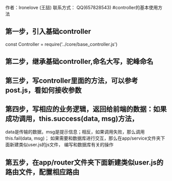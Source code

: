 作者：lronelove (王喆)
联系方式： QQ(657828543)
#controller的基本使用方法

## 第一步，引入基础controller
const Controller = require('../core/base_controller.js')

## 第二步，继承基础controller,命名大写，驼峰命名

## 第三步，写controller里面的方法，可以参考post.js，看如何接收参数

## 第四步，写相应的业务逻辑，返回给前端的数据：如果成功调用，this.success(data, msg)方法，
data是传输的数据，msg是提示信息；相反，如果调用失败，那么调用this.fail(data, msg)；
如果需要和数据库进行交互，那么在app/service文件夹下面新建类似user.js的js文件，
编写和数据库有关的操作

## 第五步，在app/router文件夹下面新建类似user.js的路由文件，配置相应路由

